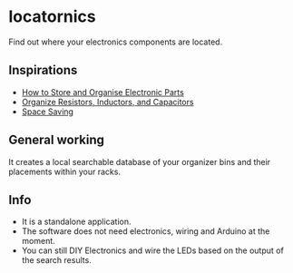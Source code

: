# locatornics
Find out where your electronics components are located.


## Inspirations
 - [How to Store and Organise Electronic Parts](https://youtu.be/BSGmdM2NbQk)
 - [Organize Resistors, Inductors, and Capacitors](https://youtu.be/Aqd2HNG5IQY)
 - [Space Saving](https://youtu.be/FJgynvN0D0w)


## General working
It creates a local searchable database of your organizer bins and their placements within your racks.


## Info
 - It is a standalone application.
 - The software does not need electronics, wiring and Arduino at the moment.
 - You can still DIY Electronics and wire the LEDs based on the output of the search results.
